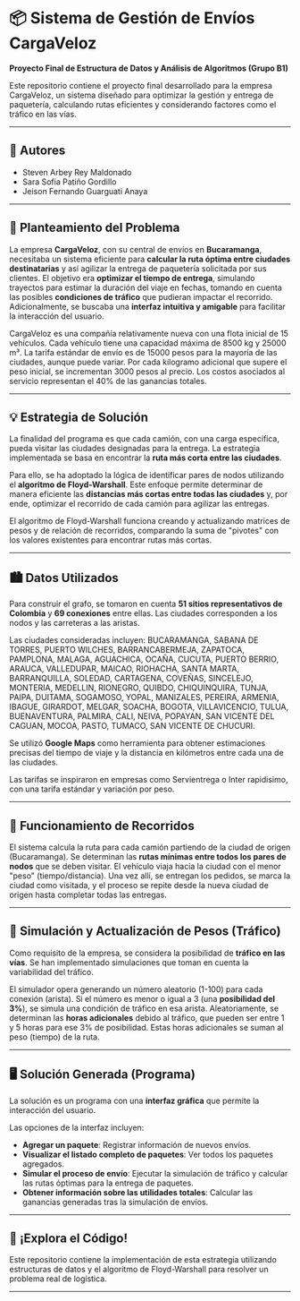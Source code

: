 # 📦 Sistema de Gestión de Envíos CargaVeloz

**Proyecto Final de Estructura de Datos y Análisis de Algoritmos (Grupo B1)**

Este repositorio contiene el proyecto final desarrollado para la empresa CargaVeloz, un sistema diseñado para optimizar la gestión y entrega de paquetería, calculando rutas eficientes y considerando factores como el tráfico en las vías.

---

## 👥 Autores

*   Steven Arbey Rey Maldonado
*   Sara Sofia Patiño Gordillo
*   Jeison Fernando Guarguati Anaya

---

## 📝 Planteamiento del Problema

La empresa **CargaVeloz**, con su central de envíos en **Bucaramanga**, necesitaba un sistema eficiente para **calcular la ruta óptima entre ciudades destinatarias** y así agilizar la entrega de paquetería solicitada por sus clientes. El objetivo era **optimizar el tiempo de entrega**, simulando trayectos para estimar la duración del viaje en fechas, tomando en cuenta las posibles **condiciones de tráfico** que pudieran impactar el recorrido. Adicionalmente, se buscaba una **interfaz intuitiva y amigable** para facilitar la interacción del usuario.

CargaVeloz es una compañía relativamente nueva con una flota inicial de 15 vehículos. Cada vehículo tiene una capacidad máxima de 8500 kg y 25000 m³. La tarifa estándar de envío es de 15000 pesos para la mayoría de las ciudades, aunque puede variar. Por cada kilogramo adicional que supere el peso inicial, se incrementan 3000 pesos al precio. Los costos asociados al servicio representan el 40% de las ganancias totales.

---

## 💡 Estrategia de Solución

La finalidad del programa es que cada camión, con una carga específica, pueda visitar las ciudades designadas para la entrega. La estrategia implementada se basa en encontrar la **ruta más corta entre las ciudades**.

Para ello, se ha adoptado la lógica de identificar pares de nodos utilizando el **algoritmo de Floyd-Warshall**. Este enfoque permite determinar de manera eficiente las **distancias más cortas entre todas las ciudades** y, por ende, optimizar el recorrido de cada camión para agilizar las entregas.

El algoritmo de Floyd-Warshall funciona creando y actualizando matrices de pesos y de relación de recorridos, comparando la suma de "pivotes" con los valores existentes para encontrar rutas más cortas.

---

## 🏙️ Datos Utilizados

Para construir el grafo, se tomaron en cuenta **51 sitios representativos de Colombia** y **69 conexiones** entre ellas. Las ciudades corresponden a los nodos y las carreteras a las aristas.

Las ciudades consideradas incluyen: BUCARAMANGA, SABANA DE TORRES, PUERTO WILCHES, BARRANCABERMEJA, ZAPATOCA, PAMPLONA, MALAGA, AGUACHICA, OCAÑA, CUCUTA, PUERTO BERRIO, ARAUCA, VALLEDUPAR, MAICAO, RIOHACHA, SANTA MARTA, BARRANQUILLA, SOLEDAD, CARTAGENA, COVEÑAS, SINCELEJO, MONTERIA, MEDELLIN, RIONEGRO, QUIBDO, CHIQUINQUIRA, TUNJA, PAIPA, DUITAMA, SOGAMOSO, YOPAL, MANIZALES, PEREIRA, ARMENIA, IBAGUE, GIRARDOT, MELGAR, SOACHA, BOGOTA, VILLAVICENCIO, TULUA, BUENAVENTURA, PALMIRA, CALI, NEIVA, POPAYAN, SAN VICENTE DEL CAGUAN, MOCOA, PASTO, TUMACO, SAN VICENTE DE CHUCURI.

Se utilizó **Google Maps** como herramienta para obtener estimaciones precisas del tiempo de viaje y la distancia en kilómetros entre cada una de las ciudades.

Las tarifas se inspiraron en empresas como Servientrega o Inter rapidisimo, con una tarifa estándar y variación por peso.

---

## 🚚 Funcionamiento de Recorridos

El sistema calcula la ruta para cada camión partiendo de la ciudad de origen (Bucaramanga). Se determinan las **rutas mínimas entre todos los pares de nodos** que se deben visitar. El vehículo viaja hacia la ciudad con el menor "peso" (tiempo/distancia). Una vez allí, se entregan los pedidos, se marca la ciudad como visitada, y el proceso se repite desde la nueva ciudad de origen hasta completar todas las entregas.

---

## 🚦 Simulación y Actualización de Pesos (Tráfico)

Como requisito de la empresa, se considera la posibilidad de **tráfico en las vías**. Se han implementado simulaciones que toman en cuenta la variabilidad del tráfico.

El simulador opera generando un número aleatorio (1-100) para cada conexión (arista). Si el número es menor o igual a 3 (una **posibilidad del 3%**), se simula una condición de tráfico en esa arista. Aleatoriamente, se determinan las **horas adicionales** debido al tráfico, que pueden ser entre 1 y 5 horas para ese 3% de posibilidad. Estas horas adicionales se suman al peso (tiempo) de la ruta.

---

## 🖥️ Solución Generada (Programa)

La solución es un programa con una **interfaz gráfica** que permite la interacción del usuario.

Las opciones de la interfaz incluyen:
*   **Agregar un paquete**: Registrar información de nuevos envíos.
*   **Visualizar el listado completo de paquetes**: Ver todos los paquetes agregados.
*   **Simular el proceso de envío**: Ejecutar la simulación de tráfico y calcular las rutas óptimas para la entrega de paquetes.
*   **Obtener información sobre las utilidades totales**: Calcular las ganancias generadas tras la simulación de envíos.

---

## 🚀 ¡Explora el Código!

Este repositorio contiene la implementación de esta estrategia utilizando estructuras de datos y el algoritmo de Floyd-Warshall para resolver un problema real de logística.

---
